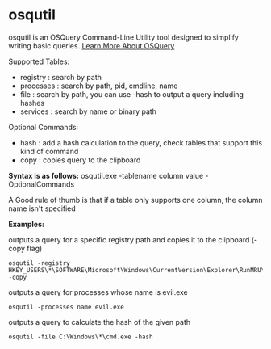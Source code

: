 # osqutil

osqutil is an OSQuery Command-Line Utility tool designed to simplify writing basic queries.
[Learn More About OSQuery](https://osquery.io/)

Supported Tables:
  - registry  : search by path
  - processes : search by path, pid, cmdline, name 
  - file      : search by path, you can use -hash to output a query including hashes
  - services  : search by name or binary path

Optional Commands:
  - hash : add a hash calculation to the query, check tables that support this kind of command
  - copy : copies query to the clipboard

**Syntax is as follows:**
osqutil.exe -tablename column value -OptionalCommands

A Good rule of thumb is that if a table only supports one column, the column name isn't specified

**Examples:**

outputs a query for a specific registry path and copies it to the clipboard (-copy flag)
````console
osqutil -registry HKEY_USERS\*\SOFTWARE\Microsoft\Windows\CurrentVersion\Explorer\RunMRU\* -copy
````
outputs a query for processes whose name is evil.exe
````console
osqutil -processes name evil.exe
````
outputs a query to calculate the hash of the given path
````console
osqutil -file C:\Windows\*\cmd.exe -hash
````
